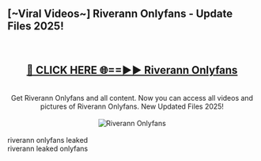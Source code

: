 <h2>[~Viral Videos~] Riverann Onlyfans - Update Files 2025!</h2>
<br>
<div align="center">
<h2><a href="https://betterlinks.top/A2PfLJ" rel="nofollow">🔴 CLICK HERE 🌐==►► Riverann Onlyfans</a></h2>
<br>
Get Riverann Onlyfans and all content. Now you can access all videos and pictures of Riverann Onlyfans. New Updated Files 2025!
<br>
<br>
<a href="https://betterlinks.top/A2PfLJ" rel="nofollow" data-target="animated-image.originalLink"><img src="https://i.ibb.co.com/WyWwxjT/player-gif2.gif" alt="Riverann Onlyfans" style="max-width: 100%; display: inline-block;" data-target="animated-image.originalImage"></a>
</div>
<br>
riverann onlyfans leaked<br>
riverann leaked onlyfans